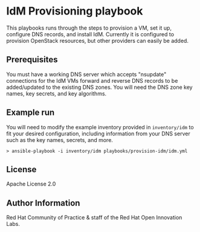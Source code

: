 # IdM Provisioning playbook

This playbooks runs through the steps to provision a VM, set it up, configure DNS records, and install IdM.
Currently it is configured to provision OpenStack resources, but other providers can easily be added. 


## Prerequisites
You must have a working DNS server which accepts "nsupdate" connections for the IdM VMs forward and reverse DNS records to be added/updated to the existing DNS zones. You will need the DNS zone key names, key secrets, and key algorithms.

## Example run
You will need to modify the example inventory provided in `inventory/idm` to fit your desired configuration, including information from your DNS server such as the key names, secrets, and more. 

```
> ansible-playbook -i inventory/idm playbooks/provision-idm/idm.yml
```

License
-------

Apache License 2.0


Author Information
------------------

Red Hat Community of Practice & staff of the Red Hat Open Innovation Labs.

